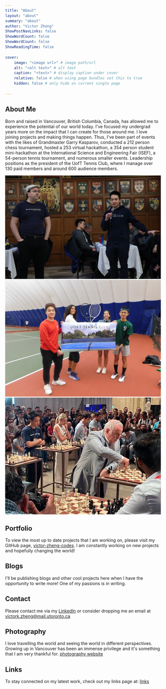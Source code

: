 ```yaml
---
title: "About"
layout: "about"
summary: "about"
author: "Victor Zheng"
ShowPostNavLinks: false
ShowWordCount: false
ShowWordCount: false
ShowReadingTime: false

cover:
    image: "<image url>" # image path/url
    alt: "<alt text>" # alt text
    caption: "<text>" # display caption under cover
    relative: false # when using page bundles set this to true
    hidden: false # only hide on current single page

---
```


## About Me

Born and raised in Vancouver, British Columbia, Canada, has allowed me to experience the potential of our world today. I've focused my undergrad years more on the impact that I can create for those around me. I love joining projects and making things happen. Thus, I've been part of events with the likes of Grandmaster Garry Kasparov, conducted a 212 person chess tournament, hosted a 253 virtual hackathon, a 354 person student mini-hackathon at the International Science and Engineering Fair (ISEF), a 54-person tennis tournament, and numerous smaller events. Leadership positions as the president of the UofT Tennis Club, where I manage over 130 paid members and around 600 audience members.

<div class="image">
    <img src="/photo-archive/images/img/HolidaysOpen2023.jpg" alt="">
</div>
<div class="image">
    <img src="/photo-archive/images/img/tennisclub.JPG" alt="">
</div>
<div class="image">
    <img src="/photo-archive/images/img/Garry Kasparov.jpg" alt="">
</div>

## Portfolio

To view the most up to date projects that I am working on, please visit my GitHub page, [victor-zheng-codes]("https://github.com/victor-zheng-codes"). I am constantly working on new projects and hopefully changing the world! 

## Blogs

I'll be publishing blogs and other cool projects here when I have the opportunity to write more! One of my passions is in writing. 
		
## Contact

Please contact me via my [LinkedIn](https://www.linkedin.com/in/victor-zheng1) or consider dropping me an email at [victork.zheng@mail.utoronto.ca](mailto:victork.zheng@mail.utoronto.ca)

## Photography

I love travelling the world and seeing the world in different perspectives. Growing up in Vancouver has been an immense privilege and it's something that I am very thankful for. [photography website](/photo-archive/)

## Links

To stay connected on my latest work, check out my links page at: [links](https://links.victorzheng.ca/)
